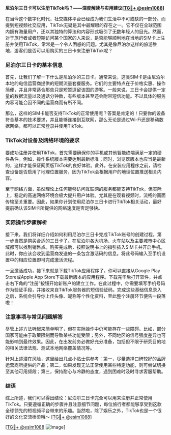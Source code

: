 **尼泊尔三日卡可以注册TikTok吗？——深度解读与实用建议[[TG💪+ @esim1088](https://t.me/s/esim1088)]**

在当今这个数字化时代，社交媒体平台已经成为我们生活中不可或缺的一部分。而提到短视频社交应用，TikTok无疑是其中最耀眼的存在之一。它不仅在全球范围内拥有海量用户，还以其独特的算法和内容形式吸引了无数年轻人的目光。然而，对于旅行者或者短期访问某个国家的人来说，是否能够顺利地在当地的SIM卡上注册并使用TikTok，常常是一个令人困惑的问题。尤其是像尼泊尔这样的旅游胜地，游客们是否可以用购买的三日卡来注册TikTok呢？

### 尼泊尔三日卡的基本信息

首先，让我们了解一下什么是尼泊尔的三日卡。通常来说，这类SIM卡是由尼泊尔本地的电信运营商提供的短期流量套餐服务。它们的主要特点在于价格实惠、操作简便，并且非常适合那些只是短暂逗留该国的游客。一般来说，三日卡会提供一定量的数据流量以及通话分钟数，有些版本甚至还会附带短信功能。不过具体的服务内容可能会因不同的运营商而有所不同。

那么，这样的SIM卡能否支持TikTok的正常使用呢？答案是肯定的！只要你的设备符合基本的技术要求，并且能够连接到互联网，那么无论是通过Wi-Fi还是移动数据网络，都可以正常登录并使用TikTok。

### TikTok对设备及网络环境的要求

要成功注册并使用TikTok，首先需要确保你的手机或其他智能终端满足一定的硬件条件。例如，操作系统版本需要达到最新标准；同时，浏览器版本也应当是最新的，这样才能保证网页版TikTok的良好体验。此外，在安装应用程序之前，请检查设备是否启用了地理位置服务，因为TikTok会根据用户的地理位置推送相关内容。

至于网络方面，虽然理论上任何能够访问互联网的服务都能支持TikTok，但实际上，稳定的高速网络环境会极大提升用户体验。尤其是在观看视频时，流畅的画面传输至关重要。因此，如果你计划使用尼泊尔三日卡进行TikTok相关活动，最好提前确认该SIM卡所提供的网络速度是否足够快。

### 实际操作步骤解析

接下来，我们将详细介绍如何利用尼泊尔三日卡完成TikTok账号的创建过程。第一步当然是购买合适的三日卡了。在尼泊尔各大机场、火车站以及主要城市中心区域都可以找到销售点。购买完成后，按照说明书上的指引插入SIM卡并开启手机。此时，你应该会收到运营商发送的一条包含激活码的信息。将此号码输入至手机设置中的相应位置即可完成激活流程。

一旦激活成功，接下来就是下载TikTok应用程序了。你可以直接从Google Play Store或Apple App Store下载最新版本的应用程序。下载完毕后打开软件，并点击右下角的“注册”按钮开始新账户的建立工作。在此过程中，你需要填写手机号码作为验证手段，并接收来自TikTok服务器的短信验证码。完成这些基础信息录入之后，系统会引导你上传头像、昵称等个性化资料，至此整个注册环节便告一段落啦！

### 注意事项与常见问题解答

尽管上述方法听起来简单明了，但在实际操作中仍可能存在一些障碍。比如，部分国家可能由于政策限制而导致某些功能受限；另外，不同地区的信号强度差异也可能影响到最终效果。因此，在出发前务必做好充分准备，包括但不限于研究目的地的相关法律法规、测试本地网络覆盖情况等。

针对上述潜在风险，这里给出几点小贴士供参考：第一，尽量选择口碑较好的品牌运营商所提供的产品；第二，如果发现无法正常使用某些特定功能，则可尝试切换至其他可用频段；第三，保持耐心与冷静的态度，遇到困难时及时寻求客服帮助。

### 结语

综上所述，我们可以得出结论：尼泊尔三日卡完全可以用来注册并正常使用TikTok。只要遵循正确的步骤并且注意细节问题，每位旅行者都能够享受到这款全球领先的短视频平台带来的乐趣。当然啦，除了娱乐之外，TikTok也是一个很好的文化交流桥梁哦～ [[TG💪+ @esim1088](https://t.me/s/esim1088)] 

[[TG💪+ @esim1088](https://t.me/s/esim1088) ![Image](https://i.postimg.cc/4NQfJmqS/Snipaste-2025-05-13-00-14-12.png)]